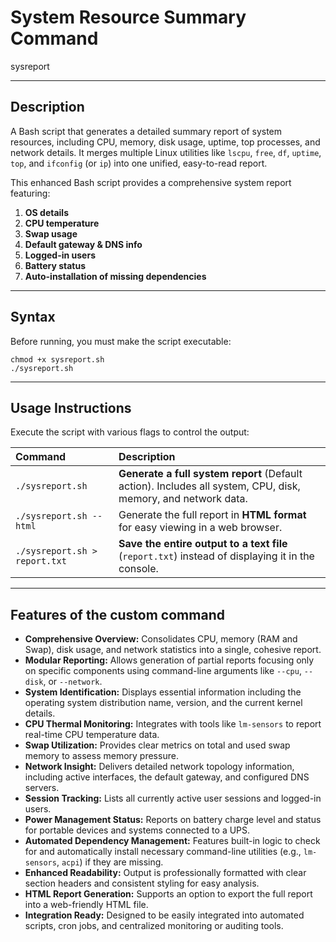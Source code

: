 # System Resource Summary Command

sysreport

---

## Description

A Bash script that generates a detailed summary report of system resources, including CPU, memory, disk usage, uptime, top processes, and network details.
It merges multiple Linux utilities like `lscpu`, `free`, `df`, `uptime`, `top`, and `ifconfig` (or `ip`) into one unified, easy-to-read report.

This enhanced Bash script provides a comprehensive system report featuring:

1.  **OS details**
2.  **CPU temperature**
3.  **Swap usage**
4.  **Default gateway & DNS info**
5.  **Logged-in users**
6.  **Battery status** 
7.  **Auto-installation of missing dependencies**

---
## Syntax

Before running, you must make the script executable:

```
chmod +x sysreport.sh
./sysreport.sh
```

---

## Usage Instructions
Execute the script with various flags to control the output:

| Command | Description |
| :--- | :--- |
| `./sysreport.sh` | **Generate a full system report** (Default action). Includes all system, CPU, disk, memory, and network data. |
| `./sysreport.sh --html` | Generate the full report in **HTML format** for easy viewing in a web browser. |
| `./sysreport.sh > report.txt` | **Save the entire output to a text file** (`report.txt`) instead of displaying it in the console. |

---

## Features of the custom command

* **Comprehensive Overview:** Consolidates CPU, memory (RAM and Swap), disk usage, and network statistics into a single, cohesive report.
* **Modular Reporting:** Allows generation of partial reports focusing only on specific components using command-line arguments like `--cpu`, `--disk`, or `--network`.
* **System Identification:** Displays essential information including the operating system distribution name, version, and the current kernel details.
* **CPU Thermal Monitoring:** Integrates with tools like `lm-sensors` to report real-time CPU temperature data.
* **Swap Utilization:** Provides clear metrics on total and used swap memory to assess memory pressure.
* **Network Insight:** Delivers detailed network topology information, including active interfaces, the default gateway, and configured DNS servers.
* **Session Tracking:** Lists all currently active user sessions and logged-in users.
* **Power Management Status:** Reports on battery charge level and status for portable devices and systems connected to a UPS.
* **Automated Dependency Management:** Features built-in logic to check for and automatically install necessary command-line utilities (e.g., `lm-sensors`, `acpi`) if they are missing.
* **Enhanced Readability:** Output is professionally formatted with clear section headers and consistent styling for easy analysis.
* **HTML Report Generation:** Supports an option to export the full report into a web-friendly HTML file.
* **Integration Ready:** Designed to be easily integrated into automated scripts, cron jobs, and centralized monitoring or auditing tools.
